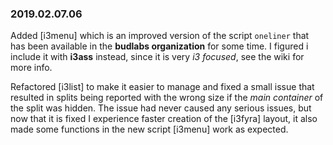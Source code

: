### 2019.02.07.06

Added [i3menu] which is an improved version of the script `oneliner` that has been available in the **budlabs organization** for some time. I figured i include it with **i3ass** instead, since it is very *i3 focused*, see the wiki for more info.  

Refactored [i3list] to make it easier to manage and fixed a small issue that resulted in splits being reported with the wrong size if the *main container* of the split was hidden. The issue had never caused any serious issues, but now that it is fixed I experience faster creation of the [i3fyra] layout, it also made some functions in the new script [i3menu] work as expected.

